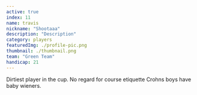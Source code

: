 ```yaml
---
active: true
index: 11
name: travis
nickname: "Shootaaa"
description: "Description"
category: players
featuredImg: ./profile-pic.png
thumbnail: ./thumbnail.png
team: "Green Team"
handicap: 21
---
```


Dirtiest player in the cup. No regard for course etiquette Crohns boys have baby wieners. 

